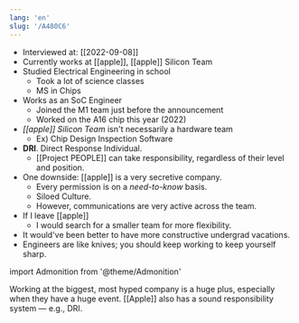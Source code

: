 ```yaml
---
lang: 'en'
slug: '/A480C6'
---
```


- Interviewed at: [[2022-09-08]]
- Currently works at [[apple]], [[apple]] Silicon Team
- Studied Electrical Engineering in school
  - Took a lot of science classes
  - MS in Chips
- Works as an SoC Engineer
  - Joined the M1 team just before the announcement
  - Worked on the A16 chip this year (2022)
- _[[apple]] Silicon Team_ isn't necessarily a hardware team
  - Ex) Chip Design Inspection Software
- **DRI**. Direct Response Individual.
  - [[Project PEOPLE]] can take responsibility, regardless of their level and position.
- One downside: [[apple]] is a very secretive company.
  - Every permission is on a _need-to-know_ basis.
  - Siloed Culture.
  - However, communications are very active across the team.
- If I leave [[apple]]
  - I would search for a smaller team for more flexibility.
- It would've been better to have more constructive undergrad vacations.
- Engineers are like knives; you should keep working to keep yourself sharp.

import Admonition from '@theme/Admonition'

<Admonition type="info" title="I love my job because..." icon="💙">
Working at the biggest, most hyped company is a huge plus, especially when they have a huge event.
[[Apple]] also has a sound responsibility system — e.g., DRI.
</Admonition>
